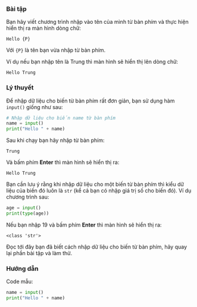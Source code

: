 ### Bài tập

Bạn hãy viết chương trình nhập vào tên của mình từ bàn phím và thực hiện
hiển thị ra màn hình dòng chữ:

``` markup
Hello {P}
```

Với `{P}` là tên bạn vừa nhập từ bàn phím.

Ví dụ nếu bạn nhập tên là Trung thì màn hình sẽ hiển thị lên dòng chữ:

``` markup
Hello Trung
```

### Lý thuyết

Để nhập dữ liệu cho biến từ bàn phím rất đơn giản, bạn sử dụng hàm
`input()` giống như sau:

``` python
# Nhập dữ liệu cho biến name từ bàn phím
name = input()
print("Hello " + name)
```

Sau khi chạy bạn hãy nhập từ bàn phím:

``` markup
Trung
```

Và bấm phím **Enter** thì màn hình sẽ hiển thị ra:

``` markup
Hello Trung
```

Bạn cần lưu ý rằng khi nhập dữ liệu cho một biến từ bàn phím thì kiểu dữ
liệu của biến đó luôn là `str` (kể cả bạn có nhập giá trị số cho biến
đó). Ví dụ chương trình sau:

``` python
age = input()
print(type(age))
```

Nếu bạn nhập 19 và bấm phím **Enter** thì màn hình sẽ hiển thị ra:

``` markup
<class 'str'>
```

Đọc tới đây bạn đã biết cách nhập dữ liệu cho biến từ bàn phím, hãy quay
lại phần bài tập và làm thử.

### Hướng dẫn

Code mẫu:

``` python
name = input()
print("Hello " + name)
```
